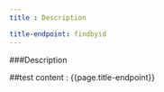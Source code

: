 ```yaml
---
title : Description

title-endpoint: findbyid
---
```


###Description

##test content : {{page.title-endpoint}} 
